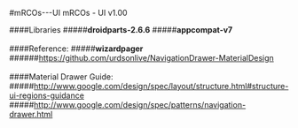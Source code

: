#mRCOs---UI
mRCOs - UI v1.00

####Libraries
#####<b>droidparts-2.6.6</b>
#####<b>appcompat-v7</b>
<br><br>
####Reference:
#####<b>wizardpager</b>
######https://github.com/urdsonlive/NavigationDrawer-MaterialDesign
<br><br>
####Material Drawer Guide:
#####http://www.google.com/design/spec/layout/structure.html#structure-ui-regions-guidance
#####http://www.google.com/design/spec/patterns/navigation-drawer.html
